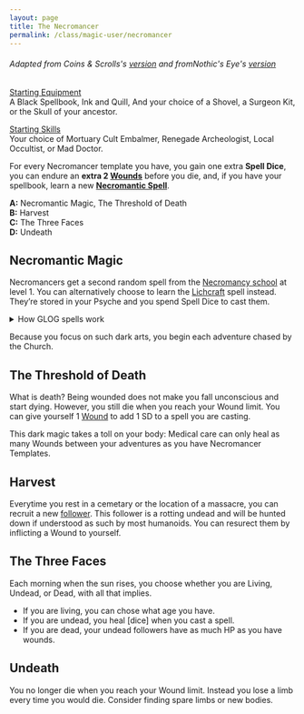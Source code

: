 ```yaml
---
layout: page
title: The Necromancer
permalink: /class/magic-user/necromancer
---
```


###### Adapted from Coins & Scrolls's [version](https://coinsandscrolls.blogspot.com/2017/11/osr-necromancers.html) and fromNothic's Eye's [version](https://nothicseye.blogspot.com/2022/09/for-qal-ashen.html)

<ins>Starting Equipment</ins><br>
A Black Spellbook, Ink and Quill, And your choice of a Shovel, a Surgeon Kit, or the Skull of your ancestor.

<ins>Starting Skills</ins><br>
Your choice of Mortuary Cult Embalmer, Renegade Archeologist, Local Occultist, or Mad Doctor.

For every Necromancer template you have, you gain one extra **Spell Dice**, you can endure an **extra 2 [Wounds](/2020/11/09/base-rules/)** before you die, and, if you have your spellbook, learn a new **[Necromantic Spell](/spells/#necromancy)**.

**A:** Necromantic Magic, The Threshold of Death<br>
**B:** Harvest <br>
**C:** The Three Faces <br>
**D:** Undeath <br>

## Necromantic Magic
Necromancers get a second random spell from the [Necromancy school](/spells/#necromancy) at level 1. You can alternatively choose to learn the [Lichcraft](/2020/11/13/lichcraft/) spell instead.  They’re stored in your Psyche and you spend Spell Dice to cast them.

<details markdown="1">
<summary>How GLOG spells work</summary>
<ins>Spell Dice (SD)</ins><br>
You get 1 per Necromancer template. They are D6s.

Whenever you cast a spell, you choose how many SD to invest into it. The result of the spell depends on the number of [dice] and their [sum].

If a SD rolls a 1, 2 or 3, you don’t lose it. Otherwise, you lose it until you get a night of sleep. You can’t cast without SD.

Every time you roll doubles you get closer to *Catastrophe*.

<ins>Catastrophe</ins><br>
Every time you roll doubles you gain 1 *Doom Point*. Every time you gain a _Doom Point_, roll a D20. If you roll equal to or below your doom score, you trigger a [catastrophe](/list/spell-catastrophe).
</details>

Because you focus on such dark arts, you begin each adventure chased by the Church.

## The Threshold of Death
What is death? Being wounded does not make you fall unconscious and start dying. However, you still die when you reach your Wound limit. You can give yourself 1 [Wound](/2020/11/09/base-rules/) to add 1 SD to a spell you are casting.

This dark magic takes a toll on your body: Medical care can only heal as many Wounds between your adventures as you have Necromancer Templates.

## Harvest
Everytime you rest in a cemetary or the location of a massacre, you can recruit a new [follower](/2017/06/osr-table-of-camp-followers.html). This follower is a rotting undead and will be hunted down if understood as such by most humanoids. You can resurect them by inflicting a Wound to yourself.

## The Three Faces
Each morning when the sun rises, you choose whether you are Living, Undead, or Dead, with all that implies.

-  If you are living, you can chose what age you have.
-  If you are undead, you heal [dice] when you cast a spell.
-  If you are dead, your undead followers have as much HP as you have wounds.

## Undeath
You no longer die when you reach your Wound limit. Instead you lose a limb every time you would die. Consider finding spare limbs or new bodies.
